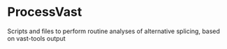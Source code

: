 # ProcessVast
Scripts and files to perform routine analyses of alternative splicing, based on vast-tools output
